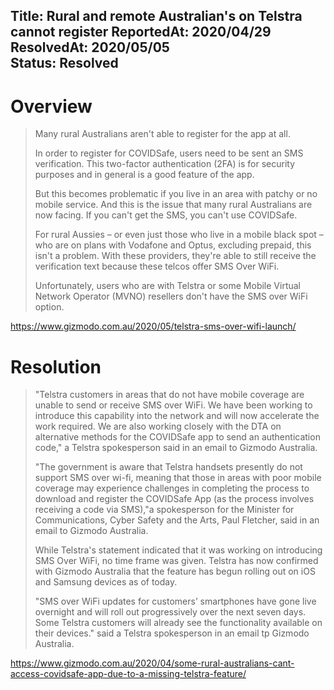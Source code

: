 Title: Rural and remote Australian's on Telstra cannot register
ReportedAt: 2020/04/29
ResolvedAt: 2020/05/05  
Status: Resolved
---

# Overview

<?# Twitter 1254499854245433344 /?>

> Many rural Australians aren't able to register for the app at all.
> 
> In order to register for COVIDSafe, users need to be sent an SMS verification. This two-factor authentication (2FA) is for security purposes and in general is a good feature of the app.
> 
> But this becomes problematic if you live in an area with patchy or no mobile service. And this is the issue that many rural Australians are now facing. If you can't get the SMS, you can't use COVIDSafe.
> 
> For rural Aussies – or even just those who live in a mobile black spot – who are on plans with Vodafone and Optus, excluding prepaid, this isn't a problem. With these providers, they're able to still receive the verification text because these telcos offer SMS Over WiFi.
> 
> Unfortunately, users who are with Telstra or some Mobile Virtual Network Operator (MVNO) resellers don't have the SMS over WiFi option.

https://www.gizmodo.com.au/2020/05/telstra-sms-over-wifi-launch/

# Resolution

<?# Twitter 1257902961780387840 /?>

> "Telstra customers in areas that do not have mobile coverage are unable to send or receive SMS over WiFi. We have been working to introduce this capability into the network and will now accelerate the work required. We are also working closely with the DTA on alternative methods for the COVIDSafe app to send an authentication code," a Telstra spokesperson said in an email to Gizmodo Australia.
> 
> "The government is aware that Telstra handsets presently do not support SMS over wi-fi, meaning that those in areas with poor mobile coverage may experience challenges in completing the process to download and register the COVIDSafe App (as the process involves receiving a code via SMS),"a spokesperson for the Minister for Communications, Cyber Safety and the Arts, Paul Fletcher, said in an email to Gizmodo Australia.
> 
> While Telstra's statement indicated that it was working on introducing SMS Over WiFi, no time frame was given. Telstra has now confirmed with Gizmodo Australia that the feature has begun rolling out on iOS and Samsung devices as of today.
> 
> "SMS over WiFi updates for customers’ smartphones have gone live overnight and will roll out progressively over the next seven days. Some Telstra customers will already see the functionality available on their devices." said a Telstra spokesperson in an email tp Gizmodo Australia.

https://www.gizmodo.com.au/2020/04/some-rural-australians-cant-access-covidsafe-app-due-to-a-missing-telstra-feature/
